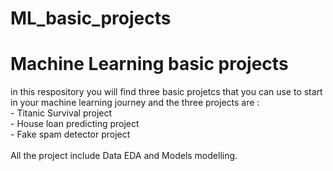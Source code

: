 # ML_basic_projects
#
<h1> Machine Learning basic projects </h1>
in this respository you will find three basic projetcs that you can use to start in your machine learning journey
and the three projects are :<br>
  - Titanic Survival project<br>
  - House loan predicting project<br>
  - Fake spam detector project<br><br>
All the project include Data EDA and Models modelling.
